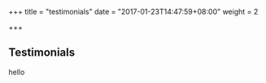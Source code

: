 +++
title = "testimonials"
date = "2017-01-23T14:47:59+08:00"
weight = 2

+++

## Testimonials

hello
